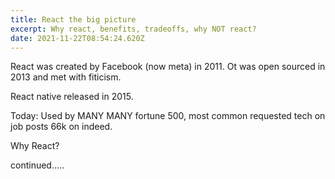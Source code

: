 ```yaml
---
title: React the big picture
excerpt: Why react, benefits, tradeoffs, why NOT react?
date: 2021-11-22T08:54:24.620Z
---
```

React was created by Facebook (now meta) in 2011. Ot was open sourced in 2013 and met with fiticism.



React native released in 2015.

Today: Used by MANY MANY fortune 500, most common requested tech on job posts 66k on indeed.



Why React?



continued.....